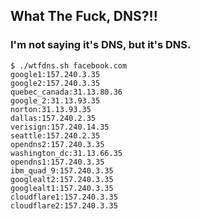 ## What The Fuck, DNS?!!

### I'm not saying it's DNS, but it's DNS.

```
$ ./wtfdns.sh facebook.com
google1:157.240.3.35
google2:157.240.3.35
quebec_canada:31.13.80.36
google_2:31.13.93.35
norton:31.13.93.35
dallas:157.240.2.35
verisign:157.240.14.35
seattle:157.240.2.35
opendns2:157.240.3.35
washington_dc:31.13.66.35
opendns1:157.240.3.35
ibm_quad_9:157.240.3.35
googlealt2:157.240.3.35
googlealt1:157.240.3.35
cloudflare1:157.240.3.35
cloudflare2:157.240.3.35
```
